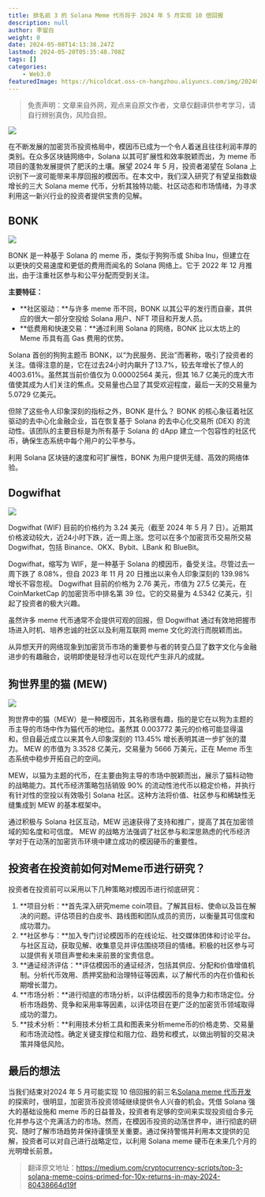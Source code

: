 ```yaml
---
title: 排名前 3 的 Solana Meme 代币将于 2024 年 5 月实现 10 倍回报
description: null
author: 李留白
weight: 0
date: 2024-05-08T14:13:38.247Z
lastmod: 2024-05-20T05:35:48.708Z
tags: []
categories:
    - Web3.0
featuredImage: https://hicoldcat.oss-cn-hangzhou.aliyuncs.com/img/202405082214669.jpeg
---
```


>免责声明：文章来自外网，观点来自原文作者，文章仅翻译供参考学习，请自行辨别真伪，风险自担。

![](https://hicoldcat.oss-cn-hangzhou.aliyuncs.com/img/202405082214669.jpeg)

在不断发展的加密货币投资格局中，模因币已成为一个令人着迷且往往利润丰厚的类别。在众多区块链网络中，Solana 以其可扩展性和效率脱颖而出，为 meme 币项目的蓬勃发展提供了肥沃的土壤。展望 2024 年 5 月，投资者渴望在 Solana 上识别下一波可能带来丰厚回报的模因币。在本文中，我们深入研究了有望呈指数级增长的三大 Solana meme 代币，分析其独特功能、社区动态和市场情绪，为寻求利用这一新兴行业的投资者提供宝贵的见解。

## BONK

![](https://hicoldcat.oss-cn-hangzhou.aliyuncs.com/img/202405082214249.jpeg)

BONK 是一种基于 Solana 的 meme 币，类似于狗狗币或 Shiba Inu，但建立在以更快的交易速度和更低的费用而闻名的 Solana 网络上。它于 2022 年 12 月推出，由于注重社区参与和公平分配而受到关注。

**主要特征：**

- **社区驱动：**与许多 meme 币不同，BONK 以其公平的发行而自豪，其供应的很大一部分空投给 Solana 用户、NFT 项目和开发人员。
- **低费用和快速交易：**通过利用 Solana 的网络，BONK 比以太坊上的 Meme 币具有高 Gas 费用的优势。

Solana 首创的狗狗主题币 BONK，以“为民服务、民治”而著称，吸引了投资者的关注。值得注意的是，它在过去24小时内飙升了13.7%，较去年增长了惊人的4003.61%。虽然其当前价值仅为 0.00002564 美元，但其 16.7 亿美元的庞大市值使其成为人们关注的焦点。交易量也凸显了其受欢迎程度，最后一天的交易量为 5.0729 亿美元。

但除了这些令人印象深刻的指标之外，BONK 是什么？ BONK 的核心象征着社区驱动的去中心化金融企业，旨在恢复基于 Solana 的去中心化交易所 (DEX) 的流动性。该团队的主要目标是为所有基于 Solana 的 dApp 建立一个包容性的社区代币，确保生态系统中每个用户的公平参与。

利用 Solana 区块链的速度和可扩展性，BONK 为用户提供无缝、高效的网络体验。

## Dogwifhat

![](https://hicoldcat.oss-cn-hangzhou.aliyuncs.com/img/202405082214746.jpeg)

Dogwifhat (WIF) 目前的价格约为 3.24 美元（截至 2024 年 5 月 7 日）。近期其价格波动较大，近24小时下跌，近一周上涨。您可以在多个加密货币交易所交易 Dogwifhat，包括 Binance、OKX、Bybit、LBank 和 BlueBit。

Dogwifhat，缩写为 WIF，是一种基于 Solana 的模因币，备受关注。尽管过去一周下跌了 8.08%，但自 2023 年 11 月 20 日推出以来令人印象深刻的 139.98% 增长不容忽视。 Dogwifhat 目前的价格为 2.76 美元，市值为 27.5 亿美元，在 CoinMarketCap 的加密货币中排名第 39 位。它的交易量为 4.5342 亿美元，引起了投资者的极大兴趣。

虽然许多 meme 代币通常不会提供可观的回报，但 Dogwifhat 通过有效地把握市场进入时机、培养忠诚的社区以及利用互联网 meme 文化的流行而脱颖而出。

从异想天开的网络现象到加密货币市场的重要参与者的转变凸显了数字文化与金融进步的有趣融合，说明即使是轻浮也可以在现代产生非凡的成就。

## 狗世界里的猫 (MEW)

![](https://hicoldcat.oss-cn-hangzhou.aliyuncs.com/img/202405082214909.png)

狗世界中的猫（MEW）是一种模因币，其名称很有趣，指的是它在以狗为主题的币主导的市场中作为猫代币的地位。虽然其 0.003772 美元的价格可能显得温和，但自最近成立以来其令人印象深刻的 113.45% 增长表明其进一步扩张的潜力。 MEW 的市值为 3.3528 亿美元，交易量为 5666 万美元，正在 Meme 币生态系统中稳步开拓自己的空间。

MEW，以猫为主题的代币，在主要由狗主导的市场中脱颖而出，展示了猫科动物的战略能力。其代币经济策略包括销毁 90% 的流动性池代币以稳定价格，并执行有针对性的空投以有效吸引 Solana 社区。这种方法将价值、社区参与和稀缺性无缝集成到 MEW 的基本框架中。

通过积极与 Solana 社区互动，MEW 迅速获得了支持和推广，提高了其在加密领域的知名度和可信度。 MEW 的战略方法强调了社区参与和深思熟虑的代币经济学对于在动荡的加密货币环境中建立成功的模因硬币的重要性。

## 投资者在投资前如何对Meme币进行研究？

投资者在投资前可以采用以下几种策略对模因币进行彻底研究：

1. **项目分析：**首先深入研究meme coin项目。了解其目标、使命以及旨在解决的问题。评估项目的白皮书、路线图和团队成员的资历，以衡量其可信度和成功潜力。
2. **社区参与：**加入专门讨论模因币的在线论坛、社交媒体团体和讨论平台。与社区互动，获取见解、收集意见并评估围绕项目的情绪。积极的社区参与可以提供有关项目声誉和未来前景的宝贵信息。
3. **通证经济评估：**评估模因币的通证经济，包括其供应、分配和价值增值机制。分析代币效用、质押奖励和治理特征等因素，以了解代币的内在价值和长期增长潜力。
4. **市场分析：**进行彻底的市场分析，以评估模因币的竞争力和市场定位。分析市场趋势、竞争和采用率等因素，以评估项目在更广泛的加密货币领域取得成功的潜力。
5. **技术分析：**利用技术分析工具和图表来分析meme币的价格走势、交易量和市场流动性。确定关键支撑位和阻力位、趋势和模式，以做出明智的交易决策并降低风险。

## 最后的想法

当我们结束对2024 年 5 月可能实现 10 倍回报的前三名[Solana meme 代币开发](https://www.blockchainappfactory.com/solana-meme-coin-development)的探索时，很明显，加密货币投资领域继续提供令人兴奋的机会。凭借 Solana 强大的基础设施和 meme 币的日益普及，投资者有足够的空间来实现投资组合多元化并参与这个充满活力的市场。然而，在模因币投资的动荡世界中，进行彻底的研究、随时了解市场趋势并保持谨慎至关重要。通过保持警惕并利用本文提供的见解，投资者可以对自己进行战略定位，以利用 Solana meme 硬币在未来几个月的光明增长前景。

>翻译原文地址：https://medium.com/cryptocurrency-scripts/top-3-solana-meme-coins-primed-for-10x-returns-in-may-2024-80438664d19f
